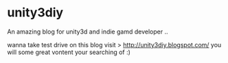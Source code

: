 unity3diy
=========

An amazing blog for unity3d and indie gamd developer ..

wanna take test drive on this blog visit > http://unity3diy.blogspot.com/
you will some great vontent your searching of :)
